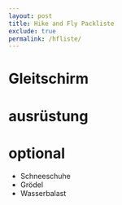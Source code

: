 ```yaml
---
layout: post
title: Hike and Fly Packliste
exclude: true
permalink: /hfliste/
---
```

 
# Gleitschirm

# ausrüstung

# optional
* Schneeschuhe
* Grödel
* Wasserbalast



